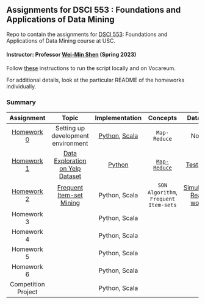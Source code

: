 ## Assignments for DSCI 553 : Foundations and Applications of Data Mining ##
Repo to contain the assignments for [DSCI 553](https://web-app.usc.edu/soc/syllabus/20223/32440.pdf): Foundations and Applications of Data Mining course at USC.

#### Instructor: Professor [Wei-Min Shen](https://viterbi-web.usc.edu/~wmshen/) (Spring 2023)

Follow [these](homework-assignment-0/README.md) instructions to run the script locally and on Vocareum.

For additional details, look at the particular README of the homeworks individually.

### Summary ###

|             Assignment              |                                            Topic                                             |                                                     Implementation                                                      |                          Concepts                           |                                                                                         Dataset                                                                                         |
|:-----------------------------------:|:--------------------------------------------------------------------------------------------:|:-----------------------------------------------------------------------------------------------------------------------:|:-----------------------------------------------------------:|:---------------------------------------------------------------------------------------------------------------------------------------------------------------------------------------:|
| [Homework 0](homework-assignment-0) |                           Setting up development <br/> environment                           | [Python](homework-assignment-0/word_count.py), [Scala](homework-assignment-0/scala-hw-0/src/main/scala/WordCount.scala) |                      ```Map-Reduce```                       |                                                                                          None                                                                                           | 
| [Homework 1](homework-assignment-1) | [Data Exploration<br/>on Yelp Dataset](homework-assignment-1/Homework%201%20Description.pdf) |                                         [Python](homework-assignment-1/python)                                          | [```Map-Reduce```](https://en.wikipedia.org/wiki/MapReduce) |                           [Test](https://drive.google.com/drive/folders/1JlRztnGk5LLD8xYvj6Dp5RgG45YGUNuD?usp=sharing), [Full](https://www.yelp.com/dataset)                            |
| [Homework 2](homework-assignment-2) |    [Frequent Item-set <br/>Mining](homework-assignment-2/Homework%202%20Description.pdf)     |                                                      Python, Scala                                                      |     ```SON Algorithm```, <br/> ```Frequent Item-sets```     | [Simulated](https://drive.google.com/drive/folders/1Nqp66TJnE-6aJRBfSJITqta_JZJ7HmE0?usp=sharing), [Real-world](https://www.kaggle.com/datasets/chiranjivdas09/ta-feng-grocery-dataset) |
|             Homework 3              |                                                                                              |                                                      Python, Scala                                                      |                                                             |                                                                                                                                                                                         |
|             Homework 4              |                                                                                              |                                                      Python, Scala                                                      |                                                             |                                                                                                                                                                                         |
|             Homework 5              |                                                                                              |                                                      Python, Scala                                                      |                                                             |                                                                                                                                                                                         |
|             Homework 6              |                                                                                              |                                                      Python, Scala                                                      |                                                             |                                                                                                                                                                                         |
|         Competition Project         |                                                                                              |                                                      Python, Scala                                                      |                                                             |                                                                                                                                                                                         |


